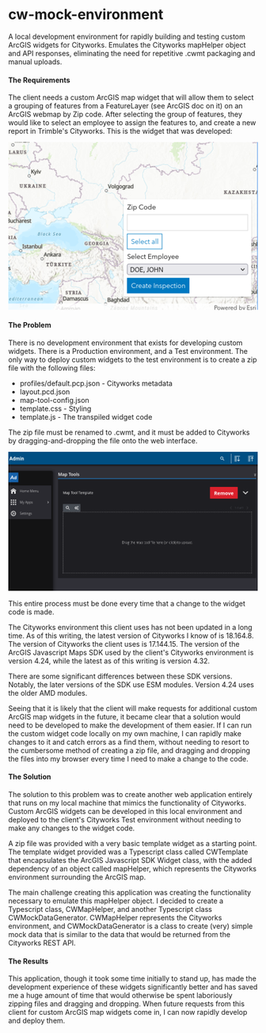 # cw-mock-environment

A local development environment for rapidly building and testing custom ArcGIS widgets for Cityworks. Emulates the Cityworks mapHelper object and API responses, eliminating the need for repetitive .cwmt packaging and manual uploads.

#### The Requirements

The client needs a custom ArcGIS map widget that will allow them to select a grouping of features from a FeatureLayer (see ArcGIS doc on it) on an ArcGIS webmap by Zip code. After selecting the group of features, they would like to select an employee to assign the features to, and create a new report in Trimble's Cityworks. This is the widget that was developed:

![The widget interface](screenshots/screenshot1.png)

#### The Problem

There is no development environment that exists for developing custom widgets. There is a Production environment, and a Test environment. The only way to deploy custom widgets to the test environment is to create a zip file with the following files:

- profiles/default.pcp.json - Cityworks metadata
- layout.pcd.json 
- map-tool-config.json 
- template.css - Styling
- template.js - The transpiled widget code

The zip file must be renamed to .cwmt, and it must be added to Cityworks by dragging-and-dropping the file onto the web interface.

![Widget deployment interface](screenshots/screenshot2.png)

This entire process must be done every time that a change to the widget code is made.

The Cityworks environment this client uses has not been updated in a long time. As of this writing, the latest version of Cityworks I know of is 18.164.8. The version of Cityworks the client uses is 17.144.15. The version of the ArcGIS Javascript Maps SDK used by the client's Cityworks environment is version 4.24, while the latest as of this writing is version 4.32. 

There are some significant differences between these SDK versions. Notably, the later versions of the SDK use ESM modules. Version 4.24 uses the older AMD modules.

Seeing that it is likely that the client will make requests for additional custom ArcGIS map widgets in the future, it became clear that a solution would need to be developed to make the development of them easier. If I can run the custom widget code locally on my own machine, I can rapidly make changes to it and catch errors as a find them, without needing to resort to the cumbersome method of creating a zip file, and dragging and dropping the files into my browser every time I need to make a change to the code. 

#### The Solution

The solution to this problem was to create another web application entirely that runs on my local machine that mimics the functionality of Cityworks. Custom ArcGIS widgets can be developed in this local environment and deployed to the client's Cityworks Test environment without needing to make any changes to the widget code. 

A zip file was provided with a very basic template widget as a starting point.  The template widget provided was a Typescript class called CWTemplate that encapsulates the ArcGIS Javascript SDK Widget class, with the added dependency of an object called mapHelper, which represents the Cityworks environment surrounding the ArcGIS map. 

The main challenge creating this application was creating the functionality necessary to emulate this mapHelper object. I decided to create a Typescript class, CWMapHelper, and another Typescript class CWMockDataGenerator. CWMapHelper represents the Cityworks environment, and CWMockDataGenerator is a class to create (very) simple mock data that is similar to the data that would be returned from the Cityworks REST API. 

#### The Results

This application, though it took some time initially to stand up, has made the development experience of these widgets significantly better and has saved me a huge amount of time that would otherwise be spent laboriously zipping files and dragging and dropping. When future requests from this client for custom ArcGIS map widgets come in, I can now rapidly develop and deploy them.
